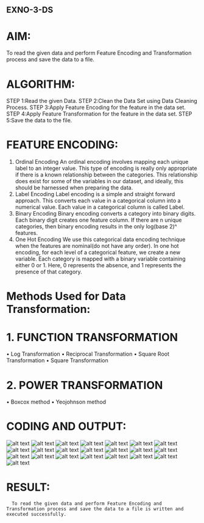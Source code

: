 ## EXNO-3-DS

# AIM:
To read the given data and perform Feature Encoding and Transformation process and save the data to a file.

# ALGORITHM:
STEP 1:Read the given Data.
STEP 2:Clean the Data Set using Data Cleaning Process.
STEP 3:Apply Feature Encoding for the feature in the data set.
STEP 4:Apply Feature Transformation for the feature in the data set.
STEP 5:Save the data to the file.

# FEATURE ENCODING:
1. Ordinal Encoding
An ordinal encoding involves mapping each unique label to an integer value. This type of encoding is really only appropriate if there is a known relationship between the categories. This relationship does exist for some of the variables in our dataset, and ideally, this should be harnessed when preparing the data.
2. Label Encoding
Label encoding is a simple and straight forward approach. This converts each value in a categorical column into a numerical value. Each value in a categorical column is called Label.
3. Binary Encoding
Binary encoding converts a category into binary digits. Each binary digit creates one feature column. If there are n unique categories, then binary encoding results in the only log(base 2)ⁿ features.
4. One Hot Encoding
We use this categorical data encoding technique when the features are nominal(do not have any order). In one hot encoding, for each level of a categorical feature, we create a new variable. Each category is mapped with a binary variable containing either 0 or 1. Here, 0 represents the absence, and 1 represents the presence of that category.

# Methods Used for Data Transformation:
  # 1. FUNCTION TRANSFORMATION
• Log Transformation
• Reciprocal Transformation
• Square Root Transformation
• Square Transformation
  # 2. POWER TRANSFORMATION
• Boxcox method
• Yeojohnson method

# CODING AND OUTPUT:
![alt text](<Screenshot 2025-04-11 160946.png>)
       ![alt text](<Screenshot 2025-04-11 160957.png>)
       ![alt text](<Screenshot 2025-04-11 161004.png>)
       ![alt text](<Screenshot 2025-04-11 161011.png>)
       ![alt text](<Screenshot 2025-04-11 161021.png>)
       ![alt text](<Screenshot 2025-04-11 161030.png>) 
       ![alt text](<Screenshot 2025-04-11 161052.png>)
       ![alt text](<Screenshot 2025-04-11 161103.png>)
       ![alt text](<Screenshot 2025-04-11 161112.png>) 
       ![alt text](<Screenshot 2025-04-11 161124.png>)
       ![alt text](<Screenshot 2025-04-11 161136.png>)
       ![alt text](<Screenshot 2025-04-11 161143.png>) 
       ![alt text](<Screenshot 2025-04-11 161151.png>) 
       ![alt text](<Screenshot 2025-04-11 161158.png>) 
       ![alt text](<Screenshot 2025-04-11 161212.png>) 
       ![alt text](<Screenshot 2025-04-11 161230.png>) 
       ![alt text](<Screenshot 2025-04-11 161238.png>) 
       ![alt text](<Screenshot 2025-04-11 161246.png>) 
       ![alt text](<Screenshot 2025-04-11 161256.png>)
       ![alt text](<Screenshot 2025-04-11 161306.png>)
       ![alt text](<Screenshot 2025-04-11 161312.png>)
       ![alt text](<Screenshot 2025-04-11 161317.png>)
# RESULT:
      To read the given data and perform Feature Encoding and Transformation process and save the data to a file is written and executed successfully.
